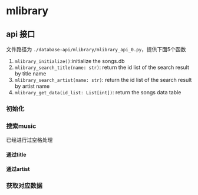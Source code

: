 mlibrary
========

## api 接口

文件路径为 `./database-api/mlibrary/mlibrary_api_0.py`，提供下面5个函数

1. `mlibrary_initialize()`:initialize the songs.db
2. `mlibrary_search_title(name: str)`: return the id list of the search result by title name
3. `mlibrary_search_artist(name: str)`: return the id list of the search result by artist name
4. `mlibrary_get_data(id_list: List[int])`: return the songs data table

### 初始化

### 搜索music

已经进行过空格处理

#### 通过title

#### 通过artist

### 获取对应数据
